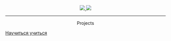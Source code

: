 <div id="badges" align="center">
  <a href="https://www.linkedin.com/in/artur-kulembetov-b60234238/" target="_blank">
    <img src="https://img.shields.io/badge/LinkedIn-blue?logo=linkedin&logoColor=white&style=for-the-badge"/>
    </a>
  <a href="https://t.me/artur_kulembetov" target="_blank">
    <img src="https://img.shields.io/badge/Telegram-lightblue?logo=telegram&logoColor=white&style=for-the-badge"/>
    </a>
</div>

---
<div align="center">Projects</div>

[Научиться учиться](https://kulembetov.github.io/how-to-learn-plus/)

